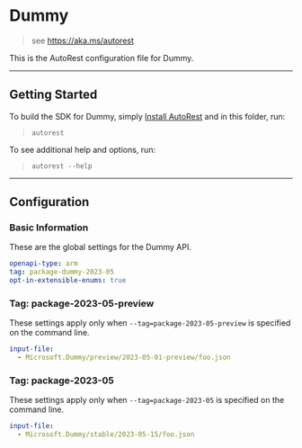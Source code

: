 # Dummy

> see https://aka.ms/autorest

This is the AutoRest configuration file for Dummy.

---

## Getting Started

To build the SDK for Dummy, simply [Install AutoRest](https://aka.ms/autorest/install) and in this folder, run:

> `autorest`

To see additional help and options, run:

> `autorest --help`

---

## Configuration

### Basic Information

These are the global settings for the Dummy API.

``` yaml
openapi-type: arm
tag: package-dummy-2023-05
opt-in-extensible-enums: true
```

### Tag: package-2023-05-preview

These settings apply only when `--tag=package-2023-05-preview` is specified on the command line.

```yaml $(tag) == 'package-2023-05-preview'
input-file:
  - Microsoft.Dummy/preview/2023-05-01-preview/foo.json
```

### Tag: package-2023-05

These settings apply only when `--tag=package-2023-05` is specified on the command line.

```yaml $(tag) == 'package-2023-05'
input-file:
  - Microsoft.Dummy/stable/2023-05-15/foo.json
```
